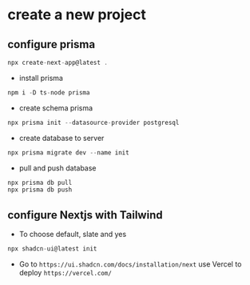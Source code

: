 # create a new project

## configure prisma

```js
npx create-next-app@latest .
```

- install prisma

```js
npm i -D ts-node prisma
```

- create schema prisma

```js
npx prisma init --datasource-provider postgresql
```

- create database to server

```js
npx prisma migrate dev --name init
```

- pull and push database

```js
npx prisma db pull
npx prisma db push
```

## configure Nextjs with Tailwind

- To choose default, slate and yes

```js
npx shadcn-ui@latest init
```

- Go to `https://ui.shadcn.com/docs/installation/next`
  use Vercel to deploy `https://vercel.com/`
